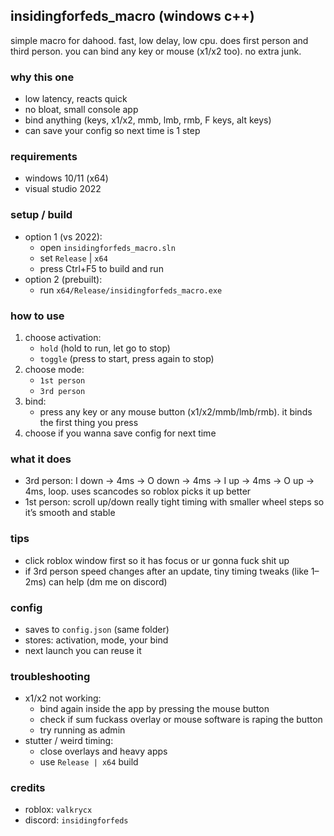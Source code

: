 ## insidingforfeds_macro (windows c++)

simple macro for dahood. fast, low delay, low cpu. does first person and third person. you can bind any key or mouse (x1/x2 too). no extra junk.

### why this one
- low latency, reacts quick
- no bloat, small console app
- bind anything (keys, x1/x2, mmb, lmb, rmb, F keys, alt keys)
- can save your config so next time is 1 step

### requirements
- windows 10/11 (x64)
- visual studio 2022

### setup / build
- option 1 (vs 2022):
  - open `insidingforfeds_macro.sln`
  - set `Release` | `x64`
  - press Ctrl+F5 to build and run
- option 2 (prebuilt):
  - run `x64/Release/insidingforfeds_macro.exe`

### how to use
1) choose activation:
   - `hold` (hold to run, let go to stop)
   - `toggle` (press to start, press again to stop)
2) choose mode:
   - `1st person`
   - `3rd person`
3) bind:
   - press any key or any mouse button (x1/x2/mmb/lmb/rmb). it binds the first thing you press
4) choose if you wanna save config for next time

### what it does
- 3rd person: I down → 4ms → O down → 4ms → I up → 4ms → O up → 4ms, loop. uses scancodes so roblox picks it up better
- 1st person: scroll up/down really tight timing with smaller wheel steps so it’s smooth and stable

### tips
- click roblox window first so it has focus or ur gonna fuck shit up
- if 3rd person speed changes after an update, tiny timing tweaks (like 1–2ms) can help (dm me on discord)

### config
- saves to `config.json` (same folder)
- stores: activation, mode, your bind
- next launch you can reuse it

### troubleshooting
- x1/x2 not working:
  - bind again inside the app by pressing the mouse button
  - check if sum fuckass overlay or mouse software is raping the button
  - try running as admin
- stutter / weird timing:
  - close overlays and heavy apps
  - use `Release | x64` build

### credits
- roblox: `valkrycx`
- discord: `insidingforfeds`
